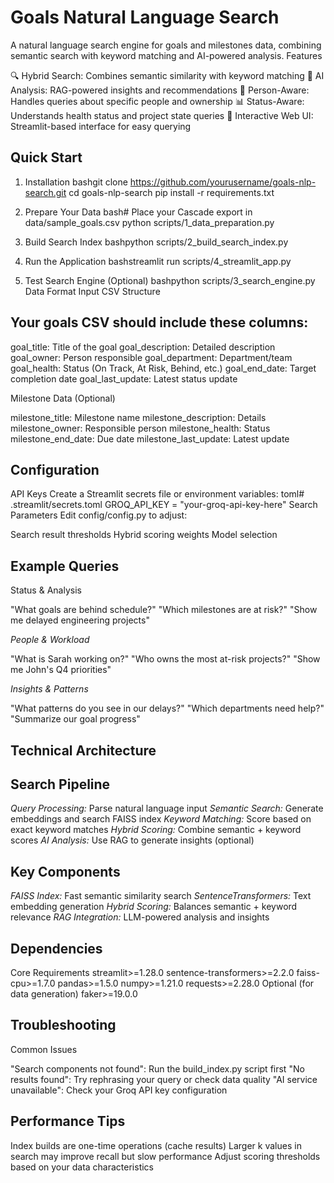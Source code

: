 # Goals Natural Language Search # 
A natural language search engine for goals and milestones data, combining semantic search with keyword matching and AI-powered analysis.
Features

🔍 Hybrid Search: Combines semantic similarity with keyword matching
🤖 AI Analysis: RAG-powered insights and recommendations
👥 Person-Aware: Handles queries about specific people and ownership
📊 Status-Aware: Understands health status and project state queries
🎯 Interactive Web UI: Streamlit-based interface for easy querying

## Quick Start ##
1. Installation
bashgit clone https://github.com/yourusername/goals-nlp-search.git
cd goals-nlp-search
pip install -r requirements.txt

2. Prepare Your Data
bash# Place your Cascade export in data/sample_goals.csv
python scripts/1_data_preparation.py

3. Build Search Index
bashpython scripts/2_build_search_index.py

5. Run the Application
bashstreamlit run scripts/4_streamlit_app.py

6. Test Search Engine (Optional)
bashpython scripts/3_search_engine.py
Data Format
Input CSV Structure

## Your goals CSV should include these columns: ##

goal_title: Title of the goal
goal_description: Detailed description
goal_owner: Person responsible
goal_department: Department/team
goal_health: Status (On Track, At Risk, Behind, etc.)
goal_end_date: Target completion date
goal_last_update: Latest status update

Milestone Data (Optional)

milestone_title: Milestone name
milestone_description: Details
milestone_owner: Responsible person
milestone_health: Status
milestone_end_date: Due date
milestone_last_update: Latest update

## Configuration ##
API Keys
Create a Streamlit secrets file or environment variables:
toml# .streamlit/secrets.toml
GROQ_API_KEY = "your-groq-api-key-here"
Search Parameters
Edit config/config.py to adjust:

Search result thresholds
Hybrid scoring weights
Model selection

## Example Queries ##
Status & Analysis

"What goals are behind schedule?"
"Which milestones are at risk?"
"Show me delayed engineering projects"

*People & Workload*

"What is Sarah working on?"
"Who owns the most at-risk projects?"
"Show me John's Q4 priorities"

*Insights & Patterns*

"What patterns do you see in our delays?"
"Which departments need help?"
"Summarize our goal progress"

## Technical Architecture ##

## Search Pipeline ##

*Query Processing:*  Parse natural language input
*Semantic Search:* Generate embeddings and search FAISS index
*Keyword Matching:* Score based on exact keyword matches
*Hybrid Scoring:* Combine semantic + keyword scores
*AI Analysis:* Use RAG to generate insights (optional)

## Key Components ##

*FAISS Index:* Fast semantic similarity search
*SentenceTransformers:* Text embedding generation
*Hybrid Scoring:* Balances semantic + keyword relevance
*RAG Integration:* LLM-powered analysis and insights

## Dependencies ##
Core Requirements
streamlit>=1.28.0
sentence-transformers>=2.2.0
faiss-cpu>=1.7.0
pandas>=1.5.0
numpy>=1.21.0
requests>=2.28.0
Optional (for data generation)
faker>=19.0.0

## Troubleshooting ##
Common Issues

"Search components not found": Run the build_index.py script first
"No results found": Try rephrasing your query or check data quality
"AI service unavailable": Check your Groq API key configuration

## Performance Tips ##

Index builds are one-time operations (cache results)
Larger k values in search may improve recall but slow performance
Adjust scoring thresholds based on your data characteristics
